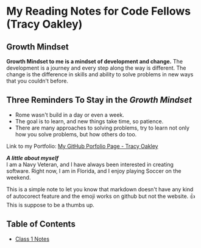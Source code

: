 # My Reading Notes for Code Fellows (Tracy Oakley)

## Growth Mindset

**Growth Mindset to me is a mindset of development and change.** The development is a journey and every step along the way is different. The change is the difference in skills and ability to solve problems in new ways that you couldn't before.

## Three Reminders To Stay in the *Growth Mindset*

* Rome wasn't build in a day or even a week.
* The goal is to learn, and new things take time, so patience.
* There are many approaches to solving problems, try to learn not only how you solve problems, but how others do too.

Link to my Portfolio: [My GitHub Porfolio Page - Tracy Oakley](https://github.com/TracyOakley)

***A little about myself***  
I am a Navy Veteran, and I have always been interested in creating software. Right now, I am in Florida, and I enjoy playing Soccer on the weekend.  

This is a simple note to let you know that markdown doesn't have any kind of autocorect feature and the emoji works on github but not the website. :+1: This is suppose to be a thumbs up.
<!-- So I have learned that the website does not format the emoji correctly -->

## Table of Contents

* [Class 1 Notes](102/class1notes.md)
